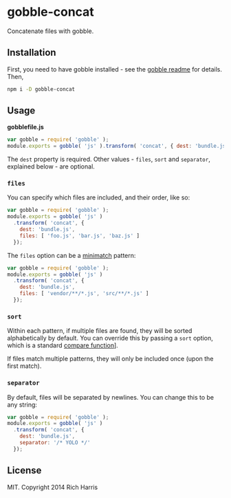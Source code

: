 # gobble-concat

Concatenate files with gobble.

## Installation

First, you need to have gobble installed - see the [gobble readme](https://github.com/gobblejs/gobble) for details. Then,

```bash
npm i -D gobble-concat
```

## Usage

**gobblefile.js**

```js
var gobble = require( 'gobble' );
module.exports = gobble( 'js' ).transform( 'concat', { dest: 'bundle.js' });
```

The `dest` property is required. Other values - `files`, `sort` and `separator`, explained below - are optional.

### `files`

You can specify which files are included, and their order, like so:

```js
var gobble = require( 'gobble' );
module.exports = gobble( 'js' )
  .transform( 'concat', {
    dest: 'bundle.js',
    files: [ 'foo.js', 'bar.js', 'baz.js' ]
  });
```

The `files` option can be a [minimatch](https://github.com/isaacs/minimatch) pattern:

```js
var gobble = require( 'gobble' );
module.exports = gobble( 'js' )
  .transform( 'concat', {
    dest: 'bundle.js',
    files: [ 'vendor/**/*.js', 'src/**/*.js' ]
  });
```

### `sort`

Within each pattern, if multiple files are found, they will be sorted alphabetically by default. You can override this by passing a `sort` option, which is a standard [compare function](https://developer.mozilla.org/en-US/docs/Web/JavaScript/Reference/Global_Objects/Array/sort)].

If files match multiple patterns, they will only be included once (upon the first match).

### `separator`

By default, files will be separated by newlines. You can change this to be any string:

```js
var gobble = require( 'gobble' );
module.exports = gobble( 'js' )
  .transform( 'concat', {
    dest: 'bundle.js',
    separator: '/* YOLO */'
  });
```


## License

MIT. Copyright 2014 Rich Harris

